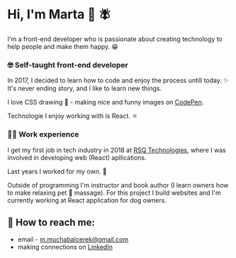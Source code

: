 # Hi, I'm Marta 👋 🪰

I'm a front-end developer who is passionate about creating technology to help people and make them happy. 😁

### 🤓 Self-taught front-end developer

In 2017, I decided to learn how to code and enjoy the process untill today. ✨ It's never ending story, and I like to learn new things.

I love CSS drawing 🎨 - making nice and funny images on [CodePen](https://codepen.io/martakmb).

Technologie I enjoy working with is React. ⚛️ 

### 👩‍💻 Work experience

I get my first job in tech industry in 2018 at [RSQ Technologies](https://www.rsqtechnologies.com/), where I was involved in developing web (React) apllications.

Last years I worked for my own. 🙌

Outside of programming I'm instructor and book author (I learn owners how to make relaxing pet 🐶 massage). 
For this project I build websites and I'm currently working at React application for dog owners. 

## 💬 How to reach me:
* email - m.muchabalcerek@gmail.com
* making connections on [LinkedIn](https://www.linkedin.com/in/m-mucha-balcerek/)


